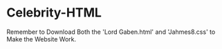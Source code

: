 # Celebrity-HTML

Remember to Download Both the 'Lord Gaben.html' and 'Jahmes8.css' to Make the Website Work.
